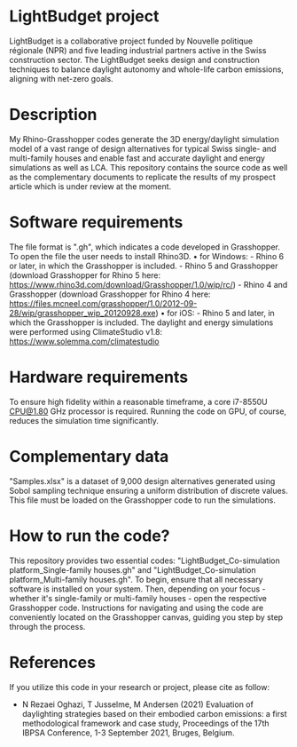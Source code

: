 # LightBudget project
LightBudget is a collaborative project funded by Nouvelle politique régionale (NPR) and five leading industrial partners active in the Swiss construction sector. The LightBudget seeks design and construction techniques to balance daylight autonomy and whole-life carbon emissions, aligning with net-zero goals. 

# Description
My Rhino-Grasshopper codes generate the 3D energy/daylight simulation model of a vast range of design alternatives for typical Swiss single- and multi-family houses and enable fast and accurate daylight and energy simulations as well as LCA. This repository contains the source code as well as the complementary documents to replicate the results of my prospect article which is under review at the moment.

# Software requirements
The file format is ".gh", which indicates a code developed in Grasshopper. To open the file the user needs to install Rhino3D.
• for Windows: - Rhino 6 or later, in which the Grasshopper is included. 
	             - Rhino 5 and Grasshopper (download Grasshopper for Rhino 5 here: https://www.rhino3d.com/download/Grasshopper/1.0/wip/rc/)
		           - Rhino 4 and Grasshopper (download Grasshopper for Rhino 4 here: https://files.mcneel.com/grasshopper/1.0/2012-09-28/wip/grasshopper_wip_20120928.exe)
• for iOS: - Rhino 5 and later, in which the Grasshopper is included.
The daylight and energy simulations were performed using ClimateStudio v1.8: https://www.solemma.com/climatestudio

# Hardware requirements
To ensure high fidelity within a reasonable timeframe, a core i7-8550U CPU@1.80 GHz processor is required. Running the code on GPU, of course, reduces the simulation time significantly.

# Complementary data
"Samples.xlsx" is a dataset of 9,000 design alternatives generated using Sobol sampling technique ensuring a uniform distribution of discrete values. This file must be loaded on the Grasshopper code to run the simulations.

# How to run the code?
This repository provides two essential codes: "LightBudget_Co-simulation platform_Single-family houses.gh" and "LightBudget_Co-simulation platform_Multi-family houses.gh". To begin, ensure that all necessary software is installed on your system. Then, depending on your focus - whether it's single-family or multi-family houses - open the respective Grasshopper code. Instructions for navigating and using the code are conveniently located on the Grasshopper canvas, guiding you step by step through the process. 

# References
If you utilize this code in your research or project, please cite as follow:
- N Rezaei Oghazi, T Jusselme, M Andersen (2021) Evaluation of daylighting strategies based on their embodied carbon emissions: a first methodological framework and case study, Proceedings of the 17th IBPSA Conference, 1-3 September 2021, Bruges, Belgium.
